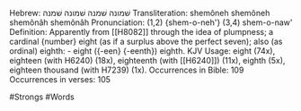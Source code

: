 Hebrew: שׁמונה שׁמנה שׁמונה שׁמנה
Transliteration: shemôneh shemôneh shemônâh shemônâh
Pronunciation: (1,2) {shem-o-neh'} (3,4) shem-o-naw'
Definition: Apparently from [[H8082]] through the idea of plumpness; a cardinal {number} eight (as if a surplus above the perfect seven); also (as ordinal) eighth: - eight ({-een} {-eenth}) eighth.
KJV Usage: eight (74x), eighteen (with H6240) (18x), eighteenth (with [[H6240]]) (11x), eighth (5x), eighteen thousand (with H7239) (1x).
Occurrences in Bible: 109
Occurrences in verses: 105

#Strongs #Words 